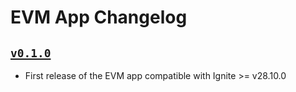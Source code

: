# EVM App Changelog

## [`v0.1.0`](https://github.com/ignite/apps/releases/tag/evm/v0.1.0)

* First release of the EVM app compatible with Ignite >= v28.10.0
